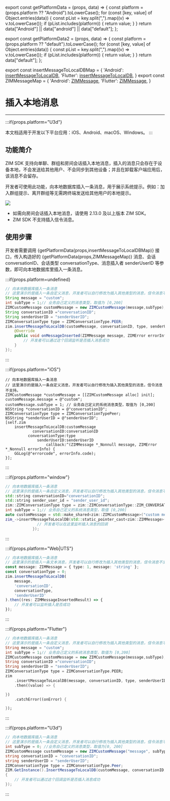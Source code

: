 export const getPlatformData = (props, data) => {
    const platform = (props.platform ?? "Android").toLowerCase();
    for (const [key, value] of Object.entries(data)) {
        const pList = key.split(",").map((v) => v.toLowerCase());
        if (pList.includes(platform)) {
            return value;
        }
    }
    return data["Android"] || data["android"] || data["default"];
};

export const getPlatformData2 = (props, data) => {
    const platform = (props.platform ?? "default").toLowerCase();
    for (const [key, value] of Object.entries(data)) {
        const pList = key.split(",").map((v) => v.toLowerCase());
        if (pList.includes(platform)) {
            return value;
        }
    }
    return data["default"];
};

export const insertMessageToLocalDBMap = {
  'Android': <a href="@insertMessageToLocalDB" target='_blank'>insertMessageToLocalDB</a>,
  'Flutter': <a href="https://pub.dev/documentation/zego_zim/latest/zego_zim/ZIM/insertMessageToLocalDB.html" target='_blank'>insertMessageToLocalDB</a>,
}
export const ZIMMessageMap = {
  'Android': <a href="@-ZIMMessage" target='_blank'>ZIMMessage</a>,
  'Flutter': <a href="https://pub.dev/documentation/zego_zim/latest/zego_zim/ZIMMessage-class.html" target='_blank'>ZIMMessage</a>,
}



# 插入本地消息

- - -

:::if{props.platform="U3d"}

<Note title="说明">

本文档适用于开发以下平台应用：iOS、Android、macOS、Windows。
</Note>
:::

## 功能简介

ZIM SDK 支持向单聊、群组和房间会话插入本地消息，插入的消息只会存在于设备本地，不会发送给其他用户、不会同步到其他设备；并且在卸载客户端应用后，该消息不会留存。

开发者可使用此功能，向本地数据库插入一条消息，用于展示系统提示。例如：加入群组提示、离开群组等无需跨终端发送给其他用户的本地提示。

<Frame width="auto" height="auto">
  <img src="https://media-resource.spreading.io/docuo/workspace564/27e54a759d23575969552654cb45bf89/8e7b1bfa86.jpg"/>
</Frame>
<Note title="说明">

- 如需向房间会话插入本地消息，请使用 2.13.0 及以上版本 ZIM SDK。
- ZIM SDK 不支持插入信令消息。
</Note>

## 使用步骤

开发者需要调用 {getPlatformData(props,insertMessageToLocalDBMap)} 接口，传入构造好的 {getPlatformData(props,ZIMMessageMap)} 消息、会话 conversationID、会话类型 conversationType、消息插入者 senderUserID 等参数，即可向本地数据库里插入一条消息。

:::if{props.platform=undefined}
<CodeGroup>

```java title="示例代码"
// 向本地数据库插入一条消息
// 这里演示的是插入一条自定义消息，开发者可以自行修改为插入其他类型的消息，信令消息不支持。
String message = "custom";
int subType = 1;// 业务自己定义的消息类型，取值为 [0,200]
ZIMCustomMessage customMessage = new ZIMCustomMessage(message,subType);
String conversationID ="conversationID";
String senderUserID = "senderUserID";
ZIMConversationType type = ZIMConversationType.PEER;
zim.insertMessageToLocalDB(customMessage, conversationID, type, senderUserID, new ZIMMessageInsertedCallback() {
    @Override
    public void onMessageInserted(ZIMMessage message, ZIMError errorInfo) {
        // 开发者可以通过这个回调监听是否插入消息成功
    }
});
```
</CodeGroup>

:::

:::if{props.platform="iOS"}
<CodeGroup>
```objc title="示例代码"
// 向本地数据库插入一条消息
// 这里演示的是插入一条自定义消息，开发者可以自行修改为插入其他类型的消息，信令消息不支持。
ZIMCustomMessage *customMessage = [[ZIMCustomMessage alloc] init];
customMessage.message = @"custom";
customMessage.subType = 1; // 业务自己定义的系统消息类型，取值为 [0,200]
NSString *conversationID = @"conversationID";
ZIMConversationType type = ZIMConversationTypePeer;
NSString *senderUserID = @"senderUserID";
[self.zim
    insertMessageToLocalDB:customMessage
            conversationID:conversationID
          conversationType:type
              senderUserID:senderUserID
                  callback:^(ZIMMessage *_Nonnull message, ZIMError *_Nonnull errorInfo) {
    GGLog(@"errorcode", errorInfo.code);
}];
```
</CodeGroup>

:::

:::if{props.platform="window"}
<CodeGroup>
```cpp title="示例代码"
// 向本地数据库插入一条消息
// 这里演示的是插入一条自定义消息，开发者可以自行修改为插入其他类型的消息，信令消息不支持。
std::string conversationID="conversationID";
std::string sender_user_id = "sender_user_id";
zim::ZIMConversationType type = zim::ZIMConversationType::ZIM_CONVERSATION_TYPE_PEER;
int subType = 1;// 业务自己定义的系统消息类型，取值 [0,200]
auto customMessage = std::make_shared<zim::ZIMCustomMessage>("custom message",subType);
zim_->insertMessageToLocalDB(std::static_pointer_cast<zim::ZIMMessage>(customMessage),conversationID, type, sender_user_id,[=](/zim-macos/guides/messaging/const-std::shared_ptr<zim::zimmessage>-&message,const-zim::zimerror-&errorinfo) { 
              // 开发者可以在这里监听插入消息的回调
            });
```
</CodeGroup>
:::

:::if{props.platform="Web|UTS"}
<CodeGroup>
```typescript title="示例代码"
// 向本地数据库插入一条消息
// 这里演示的是插入一条文本消息，开发者可以自行修改为插入其他类型的消息，信令消息不支持。
const message: ZIMMessage = { type: 1, message: 'string' };
const conversationType = 0;
zim.insertMessageToLocalDB(
    message,
    'conversationID',
    conversationType,
    'senderUserID'
).then((res: ZIMMessageInsertedResult) => {
    // 开发者可以监听插入是否成功
});
```
</CodeGroup>
:::

:::if{props.platform="Flutter"}
<CodeGroup>
```dart title="示例代码"
// 向本地数据库插入一条消息
// 这里演示的是插入一条自定义消息，开发者可以自行修改为插入其他类型的消息，信令消息不支持。
String message = "custom";
int subType = 1;// 业务自己定义的系统消息类型，取值为 [0,200]
ZIMCustomMessage customMessage = new ZIMCustomMessage(message,subType);
String conversationID ="conversationID";
String senderUserID = "senderUserID";
ZIMConversationType type = ZIMConversationType.PEER;
zim
    .insertMessageToLocalDB(message, conversationID, type, senderUserID)
    .then((value) => {

})
    .catchError((onError) {

});
```

</CodeGroup>
:::

:::if{props.platform="U3d"}
<CodeGroup>
```cs title="示例代码"
// 向本地数据库插入一条消息
// 这里演示的是插入一条自定义消息，开发者可以自行修改为插入其他类型的消息，信令消息不支持。
int subType = 0; //业务自己定义的消息类型，取值为[0, 200]
ZIMCustomMessage customMessage = new ZIMCustomMessage("message", subType);
string conversationID = "conversationID";
string senderUserID = "senderUserID";
ZIMConversationType type = ZIMConversationType.Peer;
ZIM.GetInstance().InsertMessageToLocalDB(customMessage, conversationID, type, senderUserID, (ZIMMessage message, ZIMError errorInfo) => 
{
    // 开发者可以通过这个回调监听是否插入消息成功
});
```

</CodeGroup>
:::

<Content platform="iOS" />